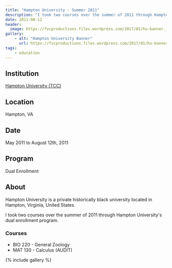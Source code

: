 ```yaml
---
title: "Hampton University - Summer 2011"
description: "I took two courses over the summer of 2011 through Hampton University's dual enrollment program."
date: 2011-08-12
header:
  image: https://fvcproductions.files.wordpress.com/2017/01/hu-banner.jpg
gallery:
    - alt: "Hampton University Banner"
      url: https://fvcproductions.files.wordpress.com/2017/01/hu-banner.jpg
tags:
    - education
---
```


## Institution

<a title="Hampton University" href="https://hamptonu.edu" target="_blank" rel="noopener">Hampton University (TCC)</a>

## Location

Hampton, VA

## Date

May 2011 to August 12th, 2011

## Program

Dual Enrollment

## About

Hampton University is a private historically black university located in Hampton, Virginia, United States.

I took two courses over the summer of 2011 through Hampton University's dual enrollment program.

### Courses

* BIO 220 - General Zoology
* MAT 130 - Calculus (AUDIT)

{% include gallery %}
